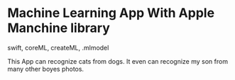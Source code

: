 # Machine Learning App With Apple Manchine library
swift, coreML, createML, .mlmodel

This App can recognize cats from dogs. It even can recognize my son from many other boyes photos.
